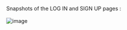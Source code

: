 Snapshots of the LOG IN and SIGN UP pages :<br><br>
![image](https://github.com/user-attachments/assets/9d9cf3cc-459d-4896-b261-4274951efa76)

